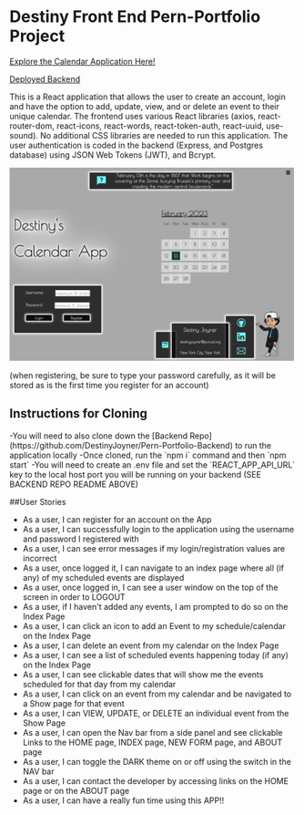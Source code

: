 <h1>Destiny Front End Pern-Portfolio Project</h1>

[Explore the Calendar Application Here!](https://destiny-calendar-project.netlify.app/)

[Deployed Backend](https://pern-portfolio-calendar-app.onrender.com/)&emsp; &emsp;

This is a React application that allows the user to create an account, login and have the option to add, update, view, and or delete an event to their unique calendar. The frontend uses various React libraries (axios, react-router-dom, react-icons, react-words, react-token-auth, react-uuid, use-sound). No additional CSS libraries are needed to run this application.  The user authentication is coded in the backend (Express, and Postgres database) using JSON Web Tokens (JWT), and Bcrypt.

<img src="/public/readme-screenshot.png" alt="screenshot"  width="500"/>

(when registering, be sure to type your password carefully, as it will be stored as is the first time you register for an account)

<h2>Instructions for Cloning</h2>
-You will need to also clone down the  [Backend Repo](https://github.com/DestinyJoyner/Pern-Portfolio-Backend) to run the application locally
-Once cloned, run the `npm i` command and then `npm start`
-You will need to create an .env file and set the `REACT_APP_API_URL` key to the local host port you will be running on your backend (SEE BACKEND REPO README ABOVE) 

##User Stories
- As a user, I can register for an account on the App
- As a user, I can successfully login to the application using the username and password I registered with
- As a user, I can see error messages if my login/registration values are incorrect
- As a user, once logged it, I can navigate to an index page where all (if any) of my scheduled events are displayed
- As a user, once logged in, I can see a user window on the top of the screen in order to LOGOUT
- As a user, if I haven't added any events, I am prompted to do so on the Index Page
- As a user, I can click an icon to add an Event to my schedule/calendar on the Index Page
- As a user, I can delete an event from my calendar on the Index Page
- As a user, I can see a list of scheduled events happening today (if any) on the Index Page
- As a user, I can see clickable dates that will show me the events scheduled for that day from my calendar
- As a user, I can click on an event from my calendar and be navigated to a Show page for that event
- As a user, I can VIEW, UPDATE, or DELETE an individual event from the Show Page
- As a user, I can open the Nav bar from a side panel and see clickable Links to the HOME page, INDEX page, NEW FORM page, and ABOUT page
- As a user, I can toggle the DARK theme on or off using the switch in the NAV bar
- As a user, I can contact the developer by accessing links on the HOME page or on the ABOUT page
- As a user, I can have a really fun time using this APP!!
